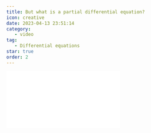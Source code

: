 ```yaml
---
title: But what is a partial differential equation?
icon: creative
date: 2023-04-13 23:51:14
category:
   - video
tag:
   - Differential equations
star: true
order: 2
---
```



<div class="video-container">
   <iframe src="//player.bilibili.com/player.html?aid=782420694&bvid=BV1124y1w7ci&cid=1094646002&page=1" scrolling="no" border="0" frameborder="no" framespacing="0" allowfullscreen=" true"> </iframe>
</div>

